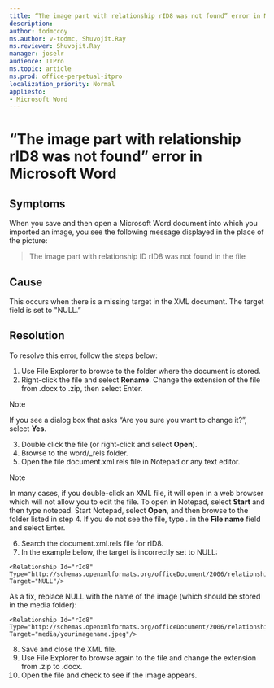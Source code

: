 ```yaml
---
title: “The image part with relationship rID8 was not found” error in Microsoft Word
description: 
author: todmccoy
ms.author: v-todmc, Shuvojit.Ray
ms.reviewer: Shuvojit.Ray
manager: joselr
audience: ITPro
ms.topic: article
ms.prod: office-perpetual-itpro
localization_priority: Normal 
appliesto:
- Microsoft Word
---
```


# “The image part with relationship rID8 was not found” error in Microsoft Word

## Symptoms
When you save and then open a Microsoft Word document into which you imported an image, you see the following message displayed in the place of the picture:

> The image part with relationship ID rID8 was not found in the file

## Cause
This occurs when there is a missing target in the XML document. The target field is set to "NULL.”

## Resolution
To resolve this error, follow the steps below:
1.	Use File Explorer to browse to the folder where the document is stored.
2.	Right-click the file and select **Rename**. Change the extension of the file from .docx to .zip, then select Enter.

> [!NOTE]
> If you see a dialog box that asks “Are you sure you want to change it?”, select **Yes**.

3.	Double click the file (or right-click and select **Open**).
4.	Browse to the word/_rels folder.
5.	Open the file document.xml.rels file in Notepad or any text editor.

> [!NOTE]
> In many cases, if you double-click an XML file, it will open in a web browser which will not allow you to edit the file. To open in Notepad, select **Start** and then type notepad. Start Notepad, select **Open**, and then browse to the folder listed in step 4. If you do not see the file, type *.* in the **File name** field and select Enter.

6.	 Search the document.xml.rels file for rID8.
7.	In the example below, the target is incorrectly set to NULL:
```
<Relationship Id="rId8" Type="http://schemas.openxmlformats.org/officeDocument/2006/relationships/image" Target="NULL"/>
```
As a fix, replace NULL with the name of the image (which should be stored in the media folder): 

```
<Relationship Id="rId8" Type="http://schemas.openxmlformats.org/officeDocument/2006/relationships/image" Target="media/yourimagename.jpeg"/>
```

8.	Save and close the XML file. 
9.	Use File Explorer to browse again to the file and change the extension from .zip to .docx. 
10.	Open the file and check to see if the image appears. 
